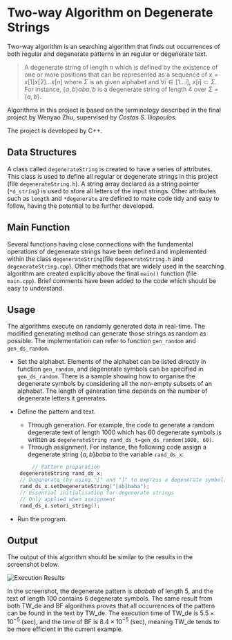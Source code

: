 # Two-way Algorithm on Degenerate Strings
Two-way algorithm is an searching algorithm that finds out occurrences of both regular and degenerate patterns in an regular or degenerate text. 

> A degenerate string of length $n$ which is defined by the existence of one or more positions that can be represented as a sequence of $x=x[1]x[2]\dots x[n]$ where $\Sigma$ is an given alphabet and $\forall i\in [1\dots i],\ x[i]\subset \Sigma$. For instance, $\{a,b\}ab{a,b}$ is a degenerate string of length 4 over $\Sigma=\{a,b\}$.

Algorithms in this project is based on the terminology described in the final project by Wenyao Zhu, supervised by *Costas S. Iliopoulos*. 

The project is developed by C++.

## Data Structures
A class called `degenerateString` is created to have a series of attributes. This class is used to define all regular or degenerate strings in this project (file `degenerateString.h`). A string array declared as a string pointer (`*d_string`) is used to store all letters of the input strings. Other attributes such as `length` and `*degenerate` are defined to make code tidy and easy to follow, having the potential to be further developed.

## Main Function
Several functions having close connections with the fundamental operations of degenerate strings have been defined and implemented within the class `degenerateString`(file `degenerateString.h` and `degenerateString.cpp`). Other methods that are widely used in the searching algorithm are created explicitly above the final `main()` function (file `main.cpp`). Brief comments have been added to the code which should be easy to understand.

## Usage
The algorithms execute on randomly generated data in real-time. The modified generating method can generate those strings as random as possible. The implementation can refer to function `gen_random` and `gen_ds_random`.

+ Set the alphabet. Elements of the alphabet can be listed directly in function `gen_random`, and degenerate symbols can be specified in `gen_ds_random`. There is a sample showing how to organise the degenerate symbols by considering all the non-empty subsets of an alphabet. The length of generation time depends on the number of degenerate letters it generates.

+ Define the pattern and text. 

  + Through generation. For example, the code to generate a random degenerate text of length 1000 which has 60 degenerate symbols is written as `degenerateString rand_ds_t=gen_ds_random(1000, 60)`.
  + Through assignment. For instance, the following code assign a degenerate string $\{a,b\}baba$ to the variable `rand_ds_x`: 
```c++
		// Pattern preparation
    degenerateString rand_ds_x;
    // Degenerate (by using "[" and "]" to express a degenerate symbol) e.g.,
    rand_ds_x.setDegenerateString("[ab]baba");
    // Essential initialisation for degenerate strings
    // Only applied when assignment
    rand_ds_x.setori_string();
```

+ Run the program.

## Output
The output of this algorithm should be similar to the results in the screenshot below.

![Execution Results](https://tva1.sinaimg.cn/large/e6c9d24egy1h4zn9mm3cqj21c00u0te2.jpg)



In the screenshot, the degenerate pattern is ${ab}abab$ of length 5, and the text of length $100$ contains $6$ degenerate symbols. The same result from both TW_de and BF algorithms proves that all occurrences of the pattern can be found in the text by TW_de. The execution time of TW_de is $5.5\times 10^{-5}$ (sec), and the time of BF is $8.4\times10^{-5}$ (sec), meaning TW_de tends to be more efficient in the current example. 




